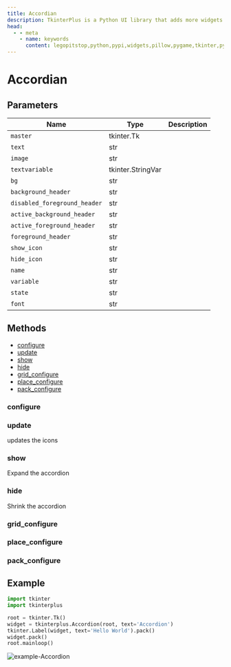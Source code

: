 ```yaml
---
title: Accordian
description: TkinterPlus is a Python UI library that adds more widgets to Tkinter
head:
  - - meta
    - name: keywords
      content: legopitstop,python,pypi,widgets,pillow,pygame,tkinter,pythonpackage
---
```


<!-- TODO: Add type & desc from  https://github.com/legopitstop/tkinterplus/tree/main/tkinterplus/widgets -->

# Accordian

## Parameters

| Name                         | Type              | Description |
| ---------------------------- | ----------------- | ----------- |
| `master`                     | tkinter.Tk        |             |
| `text`                       | str               |             |
| `image`                      | str               |             |
| `textvariable`               | tkinter.StringVar |             |
| `bg`                         | str               |             |
| `background_header`          | str               |             |
| `disabled_foreground_header` | str               |             |
| `active_background_header`   | str               |             |
| `active_foreground_header`   | str               |             |
| `foreground_header`          | str               |             |
| `show_icon`                  | str               |             |
| `hide_icon`                  | str               |             |
| `name`                       | str               |             |
| `variable`                   | str               |             |
| `state`                      | str               |             |
| `font`                       | str               |             |

## Methods

- [configure](#configure)
- [update](#update)
- [show](#show)
- [hide](#hide)
- [grid_configure](#grid_configure)
- [place_configure](#place_configure)
- [pack_configure](#pack_configure)

### configure

### update

updates the icons

### show

Expand the accordion

### hide

Shrink the accordion

### grid_configure

### place_configure

### pack_configure

## Example

```py
import tkinter
import tkinterplus

root = tkinter.Tk()
widget = tkinterplus.Accordion(root, text='Accordion')
tkinter.Label(widget, text='Hello World').pack()
widget.pack()
root.mainloop()
```

![example-Accordion](/images/example-Accordion.png)

